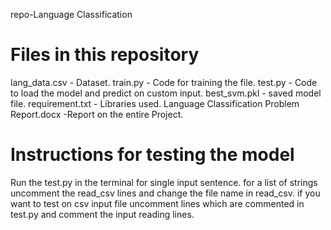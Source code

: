 repo-Language Classification 

# Files in this repository
lang_data.csv - Dataset.
train.py - Code for training the file.
test.py - Code to load the model and predict on custom input.
best_svm.pkl - saved model file.
requirement.txt - Libraries used.
Language Classification Problem Report.docx -Report on the entire Project.

# Instructions for testing the model
Run the test.py in the terminal for single input sentence.
for a list of strings uncomment the read_csv lines and change the file name in read_csv.
if you want to test on csv input file uncomment lines which are commented in test.py and comment the input reading lines.